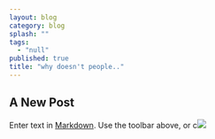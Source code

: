 ```yaml
---
layout: blog
category: blog
splash: ""
tags: 
  - "null"
published: true
title: "why doesn't people.."
---
```



## A New Post

Enter text in [Markdown](http://daringfireball.net/projects/markdown/). Use the toolbar above, or c![]({{site.baseurl}}/http://static.fjcdn.com/gifs/My+first+gif+ever+made+in+adobe+flash+i+know_a62789_4636481.gif)

